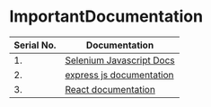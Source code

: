 # ImportantDocumentation
|Serial No. | Documentation|
|-----------|--------------|
| 1. | [Selenium Javascript Docs](https://www.selenium.dev/selenium/docs/api/javascript/index.html)|
| 2. | [express js documentation](http://expressjs.com/en/5x/api.html)|
| 3. | [React documentation](https://beta.reactjs.org/)|
